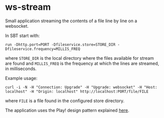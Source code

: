 ws-stream
=========

Small application streaming the contents of a file line by line on a websocket.

In SBT start with:

```run -Dhttp.port=PORT -Dfileservice.store=STORE_DIR -Dfileservice.frequency=MILLIS_FREQ```

where ```STORE_DIR``` is the local directory where the files available for stream are found and ```MILLIS_FREQ``` is the frequency at which the lines are streamed, in milliseconds.

Example usage:

```curl -i -N -H "Connection: Upgrade" -H "Upgrade: websocket" -H "Host: localhost" -H "Origin: localhost" http://localhost:PORT/file/FILE ```

where <code>FILE</code> is a file found in the configured store directory. 

The application uses the Play! design pattern explained [here](https://www.playframework.com/documentation/2.4.x/ScalaWebSockets#Handling-WebSockets-with-actors).
